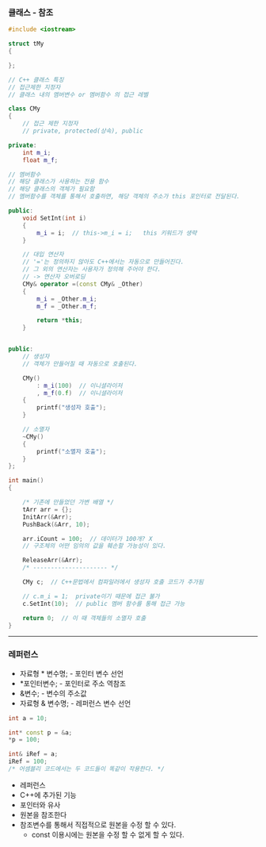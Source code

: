 ### 클래스 - 참조

```cpp
#include <iostream>

struct tMy
{

};

// C++ 클래스 특징
// 접근제한 지정자
// 클래스 내의 멤버변수 or 멤버함수 의 접근 레벨

class CMy
{
    // 접근 제한 지정자
    // private, protected(상속), public

private:
    int m_i;
    float m_f;

// 멤버함수
// 해당 클래스가 사용하는 전용 함수
// 해당 클래스의 객체가 필요함
// 멤버함수를 객체를 통해서 호출하면, 해당 객체의 주소가 this 포인터로 전달된다.

public:
    void SetInt(int i)
    {
        m_i = i;  // this->m_i = i;   this 키워드가 생략
    }

    // 대입 연산자
    // '='는 정의하지 않아도 C++에서는 자동으로 만들어진다.
    // 그 외의 연산자는 사용자가 정의해 주어야 한다.
    // -> 연산자 오버로딩
    CMy& operator =(const CMy& _Other)
    {
        m_i = _Other.m_i;
        m_f = _Other.m_f;

        return *this;
    }


public:
    // 생성자
    // 객체가 만들어질 때 자동으로 호출된다.

    CMy()
        : m_i(100)  // 이니셜라이저
        , m_f(0.f)  // 이니셜라이저
    {
        printf("생성자 호출");
    }

    // 소멸자
    ~CMy()
    {
        printf("소멸자 호출");
    }
};

int main()
{

    /* 기존에 만들었던 가변 배열 */
    tArr arr = {};
    InitArr(&Arr);
    PushBack(&Arr, 10);

    arr.iCount = 100;  // 데이터가 100개? X
    // 구조체의 어떤 임의의 값을 훼손할 가능성이 있다.

    ReleaseArr(&Arr);
    /* --------------------- */

    CMy c;  // C++문법에서 컴파일러에서 생성자 호출 코드가 추가됨

    // c.m_i = 1;  private이기 때문에 접근 불가
    c.SetInt(10);  // public 멤버 함수를 통해 접근 가능

    return 0;  // 이 때 객체들의 소멸자 호출
}
```

---

### 레퍼런스

- 자료형 \* 변수명; - 포인터 변수 선언
- \*포인터변수; - 포인터로 주소 역참조
- &변수; - 변수의 주소값
- 자료형 & 변수명; - 레퍼런스 변수 선언

```cpp
int a = 10;

int* const p = &a;
*p = 100;

int& iRef = a;
iRef = 100;
/* 어셈블리 코드에서는 두 코드들이 똑같이 작용한다. */
```

- 레퍼런스
- C++에 추가된 기능
- 포인터와 유사
- 원본을 참조한다
- 참조변수를 통해서 직접적으로 원본을 수정 할 수 있다.
  - const 이용시에는 원본을 수정 할 수 없게 할 수 있다.
